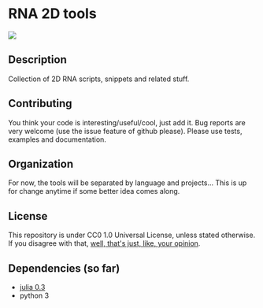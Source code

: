 RNA 2D tools
============
![](https://raw.githubusercontent.com/major-lab/RNA_2D_tools/master/logo.jpg)
## Description

Collection of 2D RNA scripts, snippets and related stuff.

## Contributing

You think your code is interesting/useful/cool, just add it.
Bug reports are very welcome (use the issue feature of github please).
Please use tests, examples and documentation.

## Organization

For now, the tools will be separated by language and projects... This
is up for change anytime if some better idea comes along.

## License

This repository is under CC0 1.0 Universal License, unless stated otherwise.
If you disagree with that, [well, that's just, like, your opinion](https://www.youtube.com/watch?v=pWdd6_ZxX8c).

## Dependencies (so far)

- [julia 0.3](https://github.com/JuliaLang/julia)
- python 3
